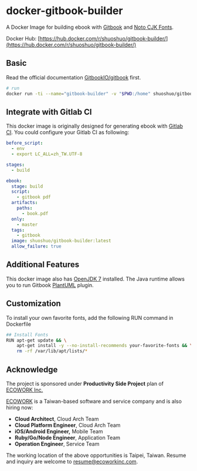 # docker-gitbook-builder

A Docker Image for building ebook with [Gitbook](https://github.com/GitbookIO/gitbook) and [Noto CJK Fonts](https://www.google.com/get/noto/).

Docker Hub: [https://hub.docker.com/r/shuoshuo/gitbook-builder/](https://hub.docker.com/r/shuoshuo/gitbook-builder/)

## Basic

Read the official documentation [GitbookIO/gitbook](https://github.com/GitbookIO/gitbook#how-to-use-it) first.

```bash
# run
docker run -ti --name="gitbook-builder" -v "$PWD:/home" shuoshuo/gitbook-builder /bin/bash
```

## Integrate with Gitlab CI

This docker image is originally designed for generating ebook with [Gitlab CI](https://about.gitlab.com/gitlab-ci/). You could configure your Gitlab CI as following:

```yml
before_script:
  - env
  - export LC_ALL=zh_TW.UTF-8

stages:
  - build

ebook:
  stage: build
  script:
    - gitbook pdf
  artifacts:
    paths:
      - book.pdf
  only:
    - master
  tags:
    - gitbook
  image: shuoshuo/gitbook-builder:latest
  allow_failure: true
```

## Additional Features

This docker image also has [OpenJDK 7](http://openjdk.java.net) installed. The Java runtime allows you to run Gitbook [PlantUML](http://plantuml.com) plugin.

## Customization

To install your own favorite fonts, add the following RUN command in Dockerfile

```bash
## Install Fonts
RUN apt-get update && \
    apt-get install -y --no-install-recommends your-favorite-fonts && \
    rm -rf /var/lib/apt/lists/*
```

## Acknowledge

The project is sponsored under **Productivity Side Project** plan of [ECOWORK Inc.](www.ecowork.com)

[ECOWORK](www.ecowork.com) is a Taiwan-based software and service company and is also hiring now:

* **Cloud Architect**, Cloud Arch Team
* **Cloud Platform Engineer**, Cloud Arch Team
* **iOS/Android Engineer,** Mobile Team
* **Ruby/Go/Node Engineer**, Application Team
* **Operation Engineer**, Service Team

The working location of the above opportunities is Taipei, Taiwan. Resume and inquiry are welcome to resume@ecoworkinc.com.

